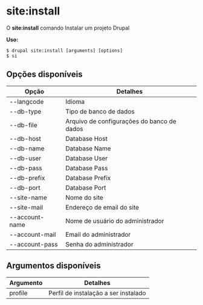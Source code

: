 # site:install
O **site:install** comando Instalar um projeto Drupal

**Uso:**
```
$ drupal site:install [arguments] [options] 
$ si  
```

## Opções disponíveis
Opção | Detalhes
-------|-------------
--langcode | Idioma
--db-type | Tipo de banco de dados
--db-file | Arquivo de configurações do banco de dados
--db-host | Database Host
--db-name | Database Name
--db-user | Database User
--db-pass | Database Pass
--db-prefix | Database Prefix
--db-port | Database Port
--site-name | Nome do site
--site-mail | Endereço de email do site
--account-name | Nome de usuário do administrador
--account-mail | Email do administrador
--account-pass | Senha do administrador

## Argumentos disponíveis
Argumento | Detalhes
---------|-------------
profile | Perfil de instalação a ser instalado
